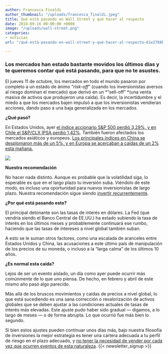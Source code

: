 ```yaml
---
author: Francesca Finaldi
author_thumbnail: "/uploads/francesca_finaldi.jpeg"
title: Qué está pasando en Wall Street y qué hacer al respecto
date: 2018-09-16 00:00:00 +0000
image: "/uploads/wall-street.png"
categories:
- noticias
url: "/qué-está-pasando-en-wall-street-y-qué-hacer-al-respecto-61e2788bdcbd/"

---
```

### Los mercados han estado bastante movidos los últimos días y te queremos contar qué está pasando, para que no te asustes.

El jueves 11 de octubre, los mercados en todo el mundo pasaron por completo a un estado de ánimo “*risk-off*” (cuando los inversionistas aversos al riesgo dominan el mercado) que derivó en un *“sell-off” *(una venta masiva de activos que produjeron una caída). Es decir, la incertidumbre y el miedo a que los mercados bajen impulsó a que los inversionistas vendieran acciones, dando paso a una baja generalizada en los mercados.

**¿Qué pasó?**

En Estados Unidos, ayer [el índice accionario S&P 500 perdió 3,29%, y en Chile el S&P/CLX IPSA perdió 1,42%](https://www.df.cl/noticias/mercados/bolsa/tecnologicas-se-derrumban-en-estados-unidos-y-llevan-al-nasdaq-a-su-peor/2018-10-10/161356.html). También fueron afectados los mercados asiáticos y europeos. [Los principales índices en China se desplomaron más de un 5%, y en Europa se acercaban a caídas de un 2% esta mañana.](https://www.latercera.com/pulso/noticia/bolsas-mundiales-sufren-duras-caidas-contagiadas-derrumbe-wall-street/356485/)

![](/uploads/qué-está-pasa8817.jpeg)

**Nuestra recomendación**

No hacer nada distinto. Aunque es probable que la volatilidad siga, lo esperable es que en el largo plazo tu inversión suba. Viéndolo de este modo, es incluso una oportunidad para nuevos inversionistas de largo plazo. Nuestra recomendación sigue siendo [invertir recurrentemente](https://blog.fintual.cl/c%C3%B3mo-tener-un-poco-de-suerte-al-invertir-en-fintual-95c42d6b850c).

**¿Por qué está pasando esto?**

El principal detonante son las tasas de interés en dólares. La Fed (que vendría siendo el Banco Central de EE.UU.) ha estado subiendo la tasa de interés en los últimos meses y probablemente continuará ese rumbo, haciendo que las tasas de intereses a nivel global también suban.

A esto se le suman otros factores, como una escalada de aranceles entre Estados Unidos y China, las acusaciones a este último país de manipulación de los precios de su moneda, o incluso a la “larga calma” de los últimos 10 años.

**¿Es normal esta caída?**

Lejos de ser un evento aislado, un día como ayer puede ocurrir más comúnmente de lo que uno piensa. De hecho, en febrero y abril de este mismo año pasó algo parecido.

Más allá de los bruscos movimientos y caídas de precios a nivel global, lo que está sucediendo es una sana corrección o revalorización de activos globales que se deben ajustar a las condiciones actuales de tasas de interés más elevadas. Este ajuste pudo haber sido gradual — digamos, a lo largo de meses — o de forma abrupta. Lo que ocurrió fue más bien lo segundo.

Si bien estos ajustes pueden continuar unos días más, bajo nuestra filosofía de inversiones la mejor estrategia es tener una cartera adecuada a tu perfil de riesgo en el plazo adecuado, y [no tener la necesidad de vender por cada vez que ocurren eventos de esta naturaleza](https://blog.fintual.cl/p%C3%A9rdidas-de-corto-plazo-t%C3%B3mate-unos-minutos-y-lee-esto-e222b63f3939).
 {{< newsletter_signup >}}